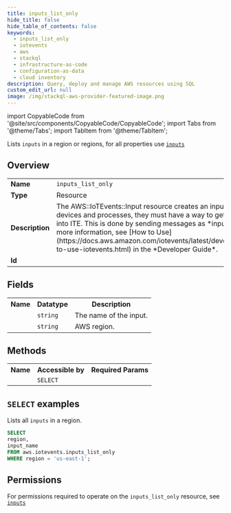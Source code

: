 ```yaml
---
title: inputs_list_only
hide_title: false
hide_table_of_contents: false
keywords:
  - inputs_list_only
  - iotevents
  - aws
  - stackql
  - infrastructure-as-code
  - configuration-as-data
  - cloud inventory
description: Query, deploy and manage AWS resources using SQL
custom_edit_url: null
image: /img/stackql-aws-provider-featured-image.png
---
```


import CopyableCode from '@site/src/components/CopyableCode/CopyableCode';
import Tabs from '@theme/Tabs';
import TabItem from '@theme/TabItem';

Lists <code>inputs</code> in a region or regions, for all properties use <a href="/services/serviceName/inputs/"><code>inputs</code></a>

## Overview
<table>
<tbody>
<tr><td><b>Name</b></td><td><code>inputs_list_only</code></td></tr>
<tr><td><b>Type</b></td><td>Resource</td></tr>
<tr><td><b>Description</b></td><td>The AWS::IoTEvents::Input resource creates an input. To monitor your devices and processes, they must have a way to get telemetry data into ITE. This is done by sending messages as *inputs* to ITE. For more information, see &#91;How to Use&#93;(https://docs.aws.amazon.com/iotevents/latest/developerguide/how-to-use-iotevents.html) in the *Developer Guide*.</td></tr>
<tr><td><b>Id</b></td><td><CopyableCode code="aws.iotevents.inputs_list_only" /></td></tr>
</tbody>
</table>

## Fields
<table>
<tbody>
<tr><th>Name</th><th>Datatype</th><th>Description</th></tr><tr><td><CopyableCode code="input_name" /></td><td><code>string</code></td><td>The name of the input.</td></tr>
<tr><td><CopyableCode code="region" /></td><td><code>string</code></td><td>AWS region.</td></tr>
</tbody>
</table>

## Methods

<table>
<tbody>
  <tr>
    <th>Name</th>
    <th>Accessible by</th>
    <th>Required Params</th>
  </tr>
  <tr>
    <td><CopyableCode code="list_resources" /></td>
    <td><code>SELECT</code></td>
    <td><CopyableCode code="region" /></td>
  </tr>
</tbody>
</table>

## `SELECT` examples
Lists all <code>inputs</code> in a region.
```sql
SELECT
region,
input_name
FROM aws.iotevents.inputs_list_only
WHERE region = 'us-east-1';
```


## Permissions

For permissions required to operate on the <code>inputs_list_only</code> resource, see <a href="/services/iotevents/inputs/#permissions"><code>inputs</code></a>

